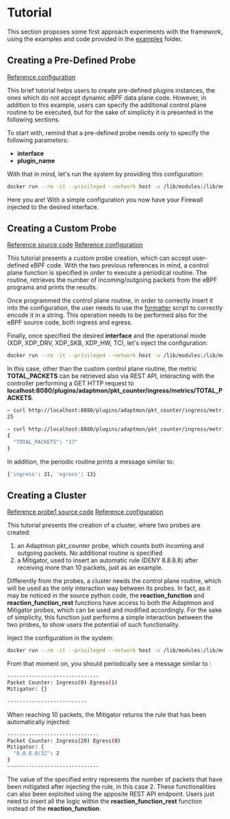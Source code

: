 # Tutorial

This section proposes some first approach experiments with the framework, using the examples and code provided in the [examples](examples) folder.

## Creating a Pre-Defined Probe

[Reference configuration](examples/normal_probe.json)

This brief tutorial helps users to create pre-defined plugins instances, the ones which do not accept dynamic eBPF data plane code. However, in addition to this example, users can specify the additional control plane routine to be executed, but for the sake of simplicity it is presented in the following sections.

To start with, remind that a pre-defined probe needs only to specify the following parameters:

- **interface**
- **plugin_name**

With that in mind, let's run the system by providing this configuration:

```bash
docker run --rm -it --privileged --network host -v /lib/modules:/lib/modules:ro -v /usr/src:/usr/src:ro -v /etc/localtime:/etc/localtime:ro --mount type=bind,source="$(pwd)"/normal_probe.json,target=/app/startup.json s41m0n/dechainy:latest
```

Here you are! With a simple configuration you now have your Firewall injected to the desired interface.

## Creating a Custom Probe

[Reference source code](examples/src/pkt_counter)
[Reference configuration](examples/custom_probe.json)

This tutorial presents a custom probe creation, which can accept user-defined eBPF code. With the two previous references in mind, a control plane function is specified in order to execute a periodical routine. The routine, retrieves the number of incoming/outgoing packets from the eBPF programs and prints the results.

Once programmed the control plane routine, in order to correctly insert it into the configuration, the user needs to use the [formatter](../scripts/formatter.py) script to correctly encode it in a string. This operation needs to be performed also for the eBPF source code, both ingress and egress.

Finally, once specified the desired **interface** and the operational mode (XDP, XDP_DRV, XDP_SKB, XDP_HW, TC), let's inject the configuration:

```bash
docker run --rm -it --privileged --network host -v /lib/modules:/lib/modules:ro -v /usr/src:/usr/src:ro -v /etc/localtime:/etc/localtime:ro --mount type=bind,source="$(pwd)"/custom_probe.json,target=/app/startup.json s41m0n/dechainy:latest
```

In this case, other than the custom control plane routine, the metric **TOTAL_PACKETS** can be retrieved also via REST API, interacting with the controller performing a GET HTTP request to **localhost:8080/plugins/adaptmon/pkt_counter/ingress/metrics/TOTAL_PACKETS**.

```bash
~ curl http://localhost:8080/plugins/adaptmon/pkt_counter/ingress/metrics/TOTAL_PACKETS
25
```

```bash
~ curl http://localhost:8080/plugins/adaptmon/pkt_counter/ingress/metrics
{
  "TOTAL_PACKETS": "17"
}
```

In addition, the periodic routine prints a message similar to:

```bash
{'ingress': 21, 'egress': 13}
```

## Creating a Cluster

[Reference probe1 source code](examples/src/pkt_counter)
[Reference configuration](examples/cluster.json)

This tutorial presents the creation of a cluster, where two probes are created:

1. an Adaptmon pkt_counter probe, which counts both incoming and outgoing packets. No additional routine is specified
2. a Mitigator, used to insert an automatic rule (DENY 8.8.8.8) after receiving more than 10 packets, just as an example.

Differently from the probes, a cluster needs the control plane routine, which will be used as the only interaction way between its probes. In fact, as it may be noticed in the source python code, the **reaction_function** and **reaction_function_rest** functions have access to both the Adaptmon and Mitigator probes, which can be used and modified accordingly. For the sake of simplicity, this function just performs a simple interaction between the two probes, to show users the potential of such functionality.

Inject the configuration in the system:

```bash
docker run --rm -it --privileged --network host -v /lib/modules:/lib/modules:ro -v /usr/src:/usr/src:ro -v /etc/localtime:/etc/localtime:ro --mount type=bind,source="$(pwd)"/cluster.json,target=/app/startup.json s41m0n/dechainy:latest
```

From that moment on, you should periodically see a message similar to :

```bash
------------------------------
Packet Counter: Ingress(0) Egress(1)
Mitigator: {}

--------------------------
```

When reaching 10 packets, the Mitigator returns the rule that has been automatically injected:

```bash
------------------------------
Packet Counter: Ingress(20) Egress(8)
Mitigator: {
  "8.8.8.8/32": 2
}
------------------------------
```

The value of the specified entry represents the number of packets that have been mitigated after injecting the rule, in this case 2. These functionalities can also been exploited using the apposite REST API endpoint. Users just need to insert all the logic within the **reaction_function_rest** function instead of the **reaction_function**.
